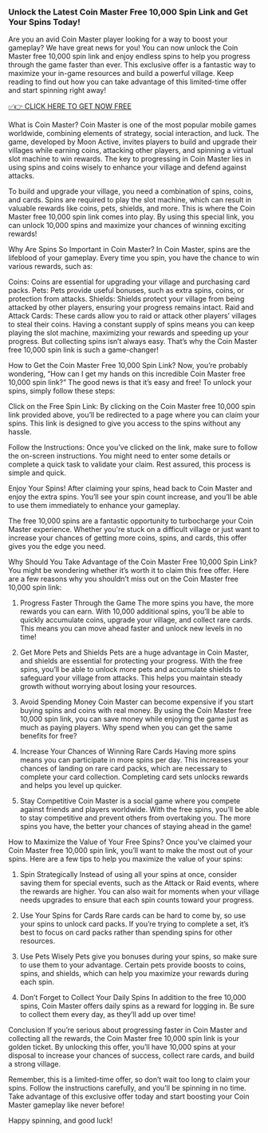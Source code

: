 ### Unlock the Latest Coin Master Free 10,000 Spin Link and Get Your Spins Today!

Are you an avid Coin Master player looking for a way to boost your gameplay? We have great news for you! You can now unlock the Coin Master free 10,000 spin link and enjoy endless spins to help you progress through the game faster than ever. This exclusive offer is a fantastic way to maximize your in-game resources and build a powerful village. Keep reading to find out how you can take advantage of this limited-time offer and start spinning right away!


[✅👉 CLICK HERE TO GET NOW FREE](https://dmfarid.com/coinmaster/)

What is Coin Master?
Coin Master is one of the most popular mobile games worldwide, combining elements of strategy, social interaction, and luck. The game, developed by Moon Active, invites players to build and upgrade their villages while earning coins, attacking other players, and spinning a virtual slot machine to win rewards. The key to progressing in Coin Master lies in using spins and coins wisely to enhance your village and defend against attacks.

To build and upgrade your village, you need a combination of spins, coins, and cards. Spins are required to play the slot machine, which can result in valuable rewards like coins, pets, shields, and more. This is where the Coin Master free 10,000 spin link comes into play. By using this special link, you can unlock 10,000 spins and maximize your chances of winning exciting rewards!

Why Are Spins So Important in Coin Master?
In Coin Master, spins are the lifeblood of your gameplay. Every time you spin, you have the chance to win various rewards, such as:

Coins: Coins are essential for upgrading your village and purchasing card packs.
Pets: Pets provide useful bonuses, such as extra spins, coins, or protection from attacks.
Shields: Shields protect your village from being attacked by other players, ensuring your progress remains intact.
Raid and Attack Cards: These cards allow you to raid or attack other players’ villages to steal their coins.
Having a constant supply of spins means you can keep playing the slot machine, maximizing your rewards and speeding up your progress. But collecting spins isn’t always easy. That’s why the Coin Master free 10,000 spin link is such a game-changer!

How to Get the Coin Master Free 10,000 Spin Link?
Now, you’re probably wondering, “How can I get my hands on this incredible Coin Master free 10,000 spin link?” The good news is that it’s easy and free! To unlock your spins, simply follow these steps:

Click on the Free Spin Link: By clicking on the Coin Master free 10,000 spin link provided above, you’ll be redirected to a page where you can claim your spins. This link is designed to give you access to the spins without any hassle.

Follow the Instructions: Once you’ve clicked on the link, make sure to follow the on-screen instructions. You might need to enter some details or complete a quick task to validate your claim. Rest assured, this process is simple and quick.

Enjoy Your Spins! After claiming your spins, head back to Coin Master and enjoy the extra spins. You’ll see your spin count increase, and you’ll be able to use them immediately to enhance your gameplay.

The free 10,000 spins are a fantastic opportunity to turbocharge your Coin Master experience. Whether you're stuck on a difficult village or just want to increase your chances of getting more coins, spins, and cards, this offer gives you the edge you need.

Why Should You Take Advantage of the Coin Master Free 10,000 Spin Link?
You might be wondering whether it’s worth it to claim this free offer. Here are a few reasons why you shouldn’t miss out on the Coin Master free 10,000 spin link:

1. Progress Faster Through the Game
The more spins you have, the more rewards you can earn. With 10,000 additional spins, you’ll be able to quickly accumulate coins, upgrade your village, and collect rare cards. This means you can move ahead faster and unlock new levels in no time!

2. Get More Pets and Shields
Pets are a huge advantage in Coin Master, and shields are essential for protecting your progress. With the free spins, you’ll be able to unlock more pets and accumulate shields to safeguard your village from attacks. This helps you maintain steady growth without worrying about losing your resources.

3. Avoid Spending Money
Coin Master can become expensive if you start buying spins and coins with real money. By using the Coin Master free 10,000 spin link, you can save money while enjoying the game just as much as paying players. Why spend when you can get the same benefits for free?

4. Increase Your Chances of Winning Rare Cards
Having more spins means you can participate in more spins per day. This increases your chances of landing on rare card packs, which are necessary to complete your card collection. Completing card sets unlocks rewards and helps you level up quicker.

5. Stay Competitive
Coin Master is a social game where you compete against friends and players worldwide. With the free spins, you’ll be able to stay competitive and prevent others from overtaking you. The more spins you have, the better your chances of staying ahead in the game!

How to Maximize the Value of Your Free Spins?
Once you’ve claimed your Coin Master free 10,000 spin link, you’ll want to make the most out of your spins. Here are a few tips to help you maximize the value of your spins:

1. Spin Strategically
Instead of using all your spins at once, consider saving them for special events, such as the Attack or Raid events, where the rewards are higher. You can also wait for moments when your village needs upgrades to ensure that each spin counts toward your progress.

2. Use Your Spins for Cards
Rare cards can be hard to come by, so use your spins to unlock card packs. If you’re trying to complete a set, it’s best to focus on card packs rather than spending spins for other resources.

3. Use Pets Wisely
Pets give you bonuses during your spins, so make sure to use them to your advantage. Certain pets provide boosts to coins, spins, and shields, which can help you maximize your rewards during each spin.

4. Don’t Forget to Collect Your Daily Spins
In addition to the free 10,000 spins, Coin Master offers daily spins as a reward for logging in. Be sure to collect them every day, as they’ll add up over time!

Conclusion
If you’re serious about progressing faster in Coin Master and collecting all the rewards, the Coin Master free 10,000 spin link is your golden ticket. By unlocking this offer, you’ll have 10,000 spins at your disposal to increase your chances of success, collect rare cards, and build a strong village.

Remember, this is a limited-time offer, so don’t wait too long to claim your spins. Follow the instructions carefully, and you’ll be spinning in no time. Take advantage of this exclusive offer today and start boosting your Coin Master gameplay like never before!

Happy spinning, and good luck!
